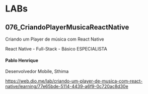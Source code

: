 # LABs

## 076_CriandoPlayerMusicaReactNative

Criando um Player de música com React Native

React Native - Full-Stack - Básico
ESPECIALISTA
#### Pablo Henrique
Desenvolvedor Mobile, Sthima

https://web.dio.me/lab/criando-um-player-de-musica-com-react-native/learning/77e65bde-5114-4439-a6f9-0c720ac8d30e
